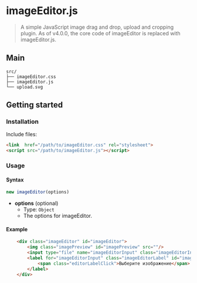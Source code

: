 # imageEditor.js
>A simple JavaScript image drag and drop, upload and cropping plugin. As of v4.0.0, the core code of imageEditor is replaced with imageEditor.js.
## Main
```text
src/
├── imageEditor.css
├── imageEditor.js     
└── upload.svg
```
## Getting started
### Installation

Include files:

```html
<link  href="/path/to/imageEditor.css" rel="stylesheet">
<script src="/path/to/imageEditor.js"></script>
```
### Usage

#### Syntax

```js
new imageEditor(options)
```

- **options** (optional)
  - Type: `Object`
  - The options for imageEditor.

#### Example

```html
	<div class="imageEditor" id="imageEditor">
		<img class="imagePreview" id="imagePreview" src=""/>
		<input type="file" name="imageEditorInput" class="imageEditorInput" id="imageEditorInput" accept="image/*">
		<label for="imageEditorInput" class="imageEditorLabel" id="imageEditorLabel">
			<span class="editorLabelClick">Выберите изображение</span> или перетащите сюда
		</label>
	</div>
```
